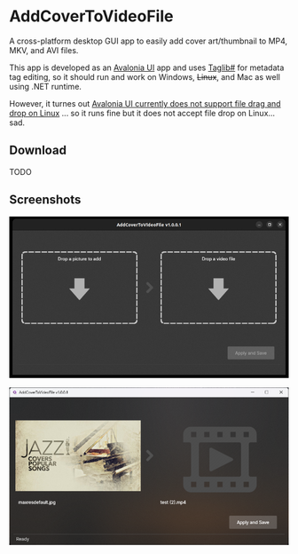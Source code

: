 # AddCoverToVideoFile
A cross-platform desktop GUI app to easily add cover art/thumbnail to MP4, MKV, and AVI files.  

This app is developed as an [Avalonia UI](https://avaloniaui.net/) app and uses [Taglib#](https://github.com/mono/taglib-sharp) for metadata tag editing, so it should run and work on Windows, ~~Linux~~, and Mac as well using .NET runtime. 

However, it turnes out [Avalonia UI currently does not support file drag and drop on Linux](https://github.com/AvaloniaUI/Avalonia/issues/6085) ... so it runs fine but it does not accept file drop on Linux... sad.

## Download
TODO

## Screenshots

![AddCoverToVideoFile](https://github.com/torum/AddCoverToVideoFile/blob/main/files/screenshots/screenshots.jpg?raw=true)

![AddCoverToVideoFile](https://github.com/torum/AddCoverToVideoFile/blob/main/files/screenshots/screenshots2.png?raw=true)
